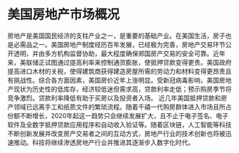 # 美国房地产市场概况

房地产是美国国民经济的支柱产业之一，是重要的基础产业。在美国生活，房子也是必需品之一。美国房地产制度经历百年发展，已经极为完善，房地产交易环节公开透明，并由多方机构监督协助，最大程度确保郑国房产交易的安全可靠。近年来，美联储正试图通过提高利率来控制通货膨胀，使抵押贷款变得更贵。美国政府提高进口木材的关税，使得建筑商获得建造房屋所需的劳动力和材料变得更昂贵且有挑战性。综合各方面因素，美国房价近年上涨明显。受新冠病毒影响，美国房地产现状为历史性的低库存，经济较低迷但需求高，贷款利率走低；预示购房季节将竞争激烈。贷款利率降低有助于买房以及投资者入场。
近几年美国抵押贷款和房产领域已远离手工和纸质文件的繁琐流程。随着千禧一代购房群体进入市场且所占份额不断增长，2020年起这一趋势只会继续发展扩大，且不止于电子签名、电子软件及全数字抵押贷款应用程序和自动收入验证等。随着区块链，人工智能等科技不断创新发展并改变房产交易者之间的互动方式，房地产行业的技术创新也将被迅速推动。科技将继续渗透房地产行业并推进其逐渐步入数字化时代。

